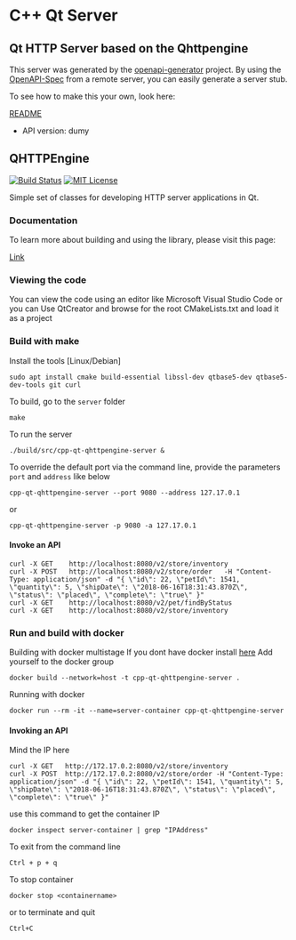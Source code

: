 # C++ Qt Server

## Qt HTTP Server based on the Qhttpengine

This server was generated by the [openapi-generator](https://openapi-generator.tech) project.
By using the [OpenAPI-Spec](https://github.com/OAI/OpenAPI-Specification) from a remote server, you can easily generate a server stub.

To see how to make this your own, look here:

[README]((https://openapi-generator.tech))

- API version: dumy

## QHTTPEngine

[![Build Status](https://travis-ci.org/nitroshare/qhttpengine.svg?branch=master)](https://travis-ci.org/nitroshare/qhttpengine)
[![MIT License](http://img.shields.io/badge/license-MIT-blue.svg?style=flat)](http://opensource.org/licenses/MIT)

Simple set of classes for developing HTTP server applications in Qt.

### Documentation

To learn more about building and using the library, please visit this page:

[Link](https://ci.quickmediasolutions.com/job/qhttpengine-documentation/doxygen)

### Viewing the code

You can view the code using an editor like Microsoft Visual Studio Code or you can
Use QtCreator and browse for the root CMakeLists.txt and load it as a project

### Build with make

Install the tools [Linux/Debian]

```shell
sudo apt install cmake build-essential libssl-dev qtbase5-dev qtbase5-dev-tools git curl
```

To build, go to the `server` folder

```shell
make
```

To run the server

```shell
./build/src/cpp-qt-qhttpengine-server &
```

To override the default port via the command line, provide the parameters `port` and `address` like below

```shell
cpp-qt-qhttpengine-server --port 9080 --address 127.17.0.1
```
or

```shell
cpp-qt-qhttpengine-server -p 9080 -a 127.17.0.1
```

#### Invoke an API

```shell
curl -X GET    http://localhost:8080/v2/store/inventory
curl -X POST   http://localhost:8080/v2/store/order   -H "Content-Type: application/json" -d "{ \"id\": 22, \"petId\": 1541, \"quantity\": 5, \"shipDate\": \"2018-06-16T18:31:43.870Z\", \"status\": \"placed\", \"complete\": \"true\" }"
curl -X GET    http://localhost:8080/v2/pet/findByStatus
curl -X GET    http://localhost:8080/v2/store/inventory
```

### Run and build with docker

Building with docker multistage
If you dont have docker install [here](https://docs.docker.com/install)
Add yourself to the docker group

```shell
docker build --network=host -t cpp-qt-qhttpengine-server .
```

Running with docker

```shell
docker run --rm -it --name=server-container cpp-qt-qhttpengine-server
```

#### Invoking an API

Mind the IP here

```shell
curl -X GET   http://172.17.0.2:8080/v2/store/inventory
curl -X POST  http://172.17.0.2:8080/v2/store/order -H "Content-Type: application/json" -d "{ \"id\": 22, \"petId\": 1541, \"quantity\": 5, \"shipDate\": \"2018-06-16T18:31:43.870Z\", \"status\": \"placed\", \"complete\": \"true\" }"
```

use this command to get the container IP

```shell
docker inspect server-container | grep "IPAddress"
```

To exit from the command line

```shell
Ctrl + p + q
```

To stop container

```shell
docker stop <containername>
```

or to terminate and quit

```shell
Ctrl+C
```
